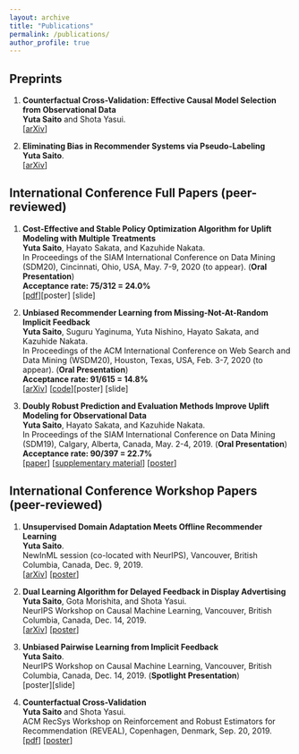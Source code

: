 ```yaml
---
layout: archive
title: "Publications"
permalink: /publications/
author_profile: true
---
```


## Preprints

1.  **Counterfactual Cross-Validation: Effective Causal Model Selection from Observational Data**  
    **Yuta Saito** and Shota Yasui.  
    [[arXiv](https://arxiv.org/abs/1909.05299)]

2.  **Eliminating Bias in Recommender Systems via Pseudo-Labeling**  
    **Yuta Saito**. <br>
    [[arXiv](https://arxiv.org/abs/1910.01444)]

## International Conference Full Papers (peer-reviewed)

1. **Cost-Effective and Stable Policy Optimization Algorithm for Uplift Modeling with Multiple Treatments**  
   **Yuta Saito**, Hayato Sakata, and Kazuhide Nakata.  
    In Proceedings of the SIAM International Conference on Data Mining (SDM20), Cincinnati, Ohio, USA, May. 7-9, 2020 (to appear). (**Oral Presentation**)  
   **Acceptance rate: 75/312 = 24.0%**  
   [[pdf](https://usaito.github.io/files/varts.pdf)][poster] [slide]

2. **Unbiased Recommender Learning from Missing-Not-At-Random Implicit Feedback**  
   **Yuta Saito**, Suguru Yaginuma, Yuta Nishino, Hayato Sakata, and Kazuhide Nakata.  
   In Proceedings of the ACM International Conference on Web Search and Data Mining (WSDM20), Houston, Texas, USA, Feb. 3-7, 2020 (to appear). (**Oral Presentation**)  
   **Acceptance rate: 91/615 = 14.8%**  
   [[arXiv](https://arxiv.org/abs/1909.03601)] [[code](https://github.com/usaito/unbiased-implicit-rec)][poster] [slide]

3. **Doubly Robust Prediction and Evaluation Methods Improve Uplift Modeling for Observational Data**  
   **Yuta Saito**, Hayato Sakata, and Kazuhide Nakata.  
    In Proceedings of the SIAM International Conference on Data Mining (SDM19), Calgary, Alberta, Canada, May. 2-4, 2019. (**Oral Presentation**) <br>
   **Acceptance rate: 90/397 = 22.7%**  
    [[paper](https://epubs.siam.org/doi/abs/10.1137/1.9781611975673.53)] [[supplementary material](https://usaito.github.io/files/SDM19_appendix.pdf)] [[poster](https://usaito.github.io/files/SDM19_poster.pdf)]

## International Conference Workshop Papers (peer-reviewed)

1.  **Unsupervised Domain Adaptation Meets Offline Recommender Learning**  
    **Yuta Saito**. <br>
    NewInML session (co-located with NeurIPS), Vancouver, British Columbia, Canada, Dec. 9, 2019. <br>
    [[arXiv](https://arxiv.org/abs/1910.07295)] [[poster](https://usaito.github.io/files/damf_ws_poster.pdf)]

2.  **Dual Learning Algorithm for Delayed Feedback in Display Advertising**  
    **Yuta Saito**, Gota Morishita, and Shota Yasui.  
    NeurIPS Workshop on Causal Machine Learning, Vancouver, British Columbia, Canada, Dec. 14, 2019.  
    [[arXiv](https://arxiv.org/abs/1910.01847)] [[poster](https://usaito.github.io/files/dladf_ws_poster.pdf)]

3.  **Unbiased Pairwise Learning from Implicit Feedback** <br> **Yuta Saito**. <br>
    NeurIPS Workshop on Causal Machine Learning, Vancouver, British Columbia, Canada, Dec. 14, 2019. (**Spotlight Presentation**) <br>
    [poster][slide]

    <!-- [[poster](https://usaito.github.io/files/ubpr_ws_poster.pdf)] [[slide](https://usaito.github.io/files/ubpr_ws_slide.pdf)]
    -->

4.  **Counterfactual Cross-Validation**  
    **Yuta Saito** and Shota Yasui.  
    ACM RecSys Workshop on Reinforcement and Robust Estimators for Recommendation (REVEAL), Copenhagen, Denmark, Sep. 20, 2019.  
    [[pdf](https://usaito.github.io/files/cfcv_ws.pdf)] [[poster](https://usaito.github.io/files/cfcv_ws_poster.pdf)]
